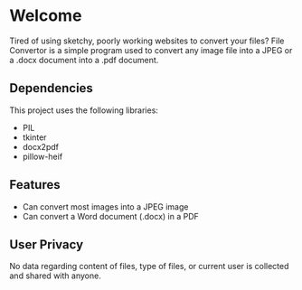 # Welcome
Tired of using sketchy, poorly working websites to convert your files? File Convertor is a simple program used to convert any image file into a JPEG or a .docx document into a .pdf document.

## Dependencies
This project uses the following libraries:
- PIL
- tkinter
- docx2pdf
- pillow-heif

## Features
- Can convert most images into a JPEG image
- Can convert a Word document (.docx) in a PDF

## User Privacy
No data regarding content of files, type of files, or current user is collected and shared with anyone. 
